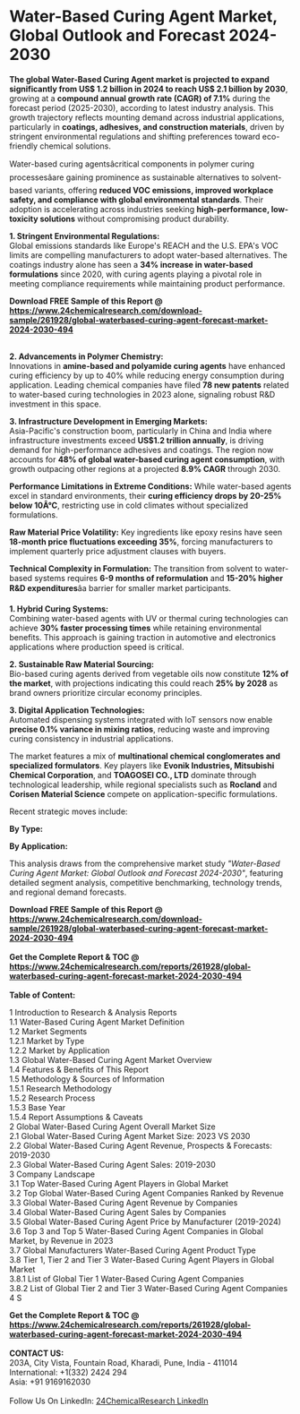<h1>Water-Based Curing Agent Market, Global Outlook and Forecast 2024-2030</h1><p><strong>The global Water-Based Curing Agent market is projected to expand significantly from US$ 1.2 billion in 2024 to reach US$ 2.1 billion by 2030</strong>, growing at a <strong>compound annual growth rate (CAGR) of 7.1%</strong> during the forecast period (2025-2030), according to latest industry analysis. This growth trajectory reflects mounting demand across industrial applications, particularly in <strong>coatings, adhesives, and construction materials</strong>, driven by stringent environmental regulations and shifting preferences toward eco-friendly chemical solutions.</p><p>Water-based curing agentsâcritical components in polymer curing processesâare gaining prominence as sustainable alternatives to solvent-based variants, offering <strong>reduced VOC emissions, improved workplace safety, and compliance with global environmental standards</strong>. Their adoption is accelerating across industries seeking <strong>high-performance, low-toxicity solutions</strong> without compromising product durability.</p><p><strong>1. Stringent Environmental Regulations:</strong><br>
Global emissions standards like Europe's REACH and the U.S. EPA's VOC limits are compelling manufacturers to adopt water-based alternatives. The coatings industry alone has seen a <strong>34% increase in water-based formulations</strong> since 2020, with curing agents playing a pivotal role in meeting compliance requirements while maintaining product performance.</p><div><b>Download FREE Sample of this Report @ 
            <a href="https://www.24chemicalresearch.com/download-sample/261928/global-waterbased-curing-agent-forecast-market-2024-2030-494">
            https://www.24chemicalresearch.com/download-sample/261928/global-waterbased-curing-agent-forecast-market-2024-2030-494</a></b></div><br><p><strong>2. Advancements in Polymer Chemistry:</strong><br>
Innovations in <strong>amine-based and polyamide curing agents</strong> have enhanced curing efficiency by up to 40% while reducing energy consumption during application. Leading chemical companies have filed <strong>78 new patents</strong> related to water-based curing technologies in 2023 alone, signaling robust R&amp;D investment in this space.</p><p><strong>3. Infrastructure Development in Emerging Markets:</strong><br>
Asia-Pacific's construction boom, particularly in China and India where infrastructure investments exceed <strong>US$1.2 trillion annually</strong>, is driving demand for high-performance adhesives and coatings. The region now accounts for <strong>48% of global water-based curing agent consumption</strong>, with growth outpacing other regions at a projected <strong>8.9% CAGR</strong> through 2030.</p><p><strong>Performance Limitations in Extreme Conditions:</strong> While water-based agents excel in standard environments, their <strong>curing efficiency drops by 20-25% below 10Â°C</strong>, restricting use in cold climates without specialized formulations.</p><p><strong>Raw Material Price Volatility:</strong> Key ingredients like epoxy resins have seen <strong>18-month price fluctuations exceeding 35%</strong>, forcing manufacturers to implement quarterly price adjustment clauses with buyers.</p><p><strong>Technical Complexity in Formulation:</strong> The transition from solvent to water-based systems requires <strong>6-9 months of reformulation</strong> and <strong>15-20% higher R&amp;D expenditures</strong>âa barrier for smaller market participants.</p><p><strong>1. Hybrid Curing Systems:</strong><br>
Combining water-based agents with UV or thermal curing technologies can achieve <strong>30% faster processing times</strong> while retaining environmental benefits. This approach is gaining traction in automotive and electronics applications where production speed is critical.</p><p><strong>2. Sustainable Raw Material Sourcing:</strong><br>
Bio-based curing agents derived from vegetable oils now constitute <strong>12% of the market</strong>, with projections indicating this could reach <strong>25% by 2028</strong> as brand owners prioritize circular economy principles.</p><p><strong>3. Digital Application Technologies:</strong><br>
Automated dispensing systems integrated with IoT sensors now enable <strong>precise 0.1% variance in mixing ratios</strong>, reducing waste and improving curing consistency in industrial applications.</p><p>The market features a mix of <strong>multinational chemical conglomerates and specialized formulators</strong>. Key players like <strong>Evonik Industries, Mitsubishi Chemical Corporation</strong>, and <strong>TOAGOSEI CO., LTD</strong> dominate through technological leadership, while regional specialists such as <strong>Rocland</strong> and <strong>Corisen Material Science</strong> compete on application-specific formulations.</p><p>Recent strategic moves include:</p><p><strong>By Type:</strong></p><p><strong>By Application:</strong></p><p>This analysis draws from the comprehensive market study <em>"Water-Based Curing Agent Market: Global Outlook and Forecast 2024-2030"</em>, featuring detailed segment analysis, competitive benchmarking, technology trends, and regional demand forecasts.</p><div><b>Download FREE Sample of this Report @ 
            <a href="https://www.24chemicalresearch.com/download-sample/261928/global-waterbased-curing-agent-forecast-market-2024-2030-494">
            https://www.24chemicalresearch.com/download-sample/261928/global-waterbased-curing-agent-forecast-market-2024-2030-494</a></b></div><br><div><b>Get the Complete Report & TOC @ 
            <a href="https://www.24chemicalresearch.com/reports/261928/global-waterbased-curing-agent-forecast-market-2024-2030-494">
            https://www.24chemicalresearch.com/reports/261928/global-waterbased-curing-agent-forecast-market-2024-2030-494</a></b></div><br>
            <b>Table of Content:</b><p>1 Introduction to Research & Analysis Reports<br />
    1.1 Water-Based Curing Agent Market Definition<br />
    1.2 Market Segments<br />
        1.2.1 Market by Type<br />
        1.2.2 Market by Application<br />
    1.3 Global Water-Based Curing Agent Market Overview<br />
    1.4 Features & Benefits of This Report<br />
    1.5 Methodology & Sources of Information<br />
        1.5.1 Research Methodology<br />
        1.5.2 Research Process<br />
        1.5.3 Base Year<br />
        1.5.4 Report Assumptions & Caveats<br />
2 Global Water-Based Curing Agent Overall Market Size<br />
    2.1 Global Water-Based Curing Agent Market Size: 2023 VS 2030<br />
    2.2 Global Water-Based Curing Agent Revenue, Prospects & Forecasts: 2019-2030<br />
    2.3 Global Water-Based Curing Agent Sales: 2019-2030<br />
3 Company Landscape<br />
    3.1 Top Water-Based Curing Agent Players in Global Market<br />
    3.2 Top Global Water-Based Curing Agent Companies Ranked by Revenue<br />
    3.3 Global Water-Based Curing Agent Revenue by Companies<br />
    3.4 Global Water-Based Curing Agent Sales by Companies<br />
    3.5 Global Water-Based Curing Agent Price by Manufacturer (2019-2024)<br />
    3.6 Top 3 and Top 5 Water-Based Curing Agent Companies in Global Market, by Revenue in 2023<br />
    3.7 Global Manufacturers Water-Based Curing Agent Product Type<br />
    3.8 Tier 1, Tier 2 and Tier 3 Water-Based Curing Agent Players in Global Market<br />
        3.8.1 List of Global Tier 1 Water-Based Curing Agent Companies<br />
        3.8.2 List of Global Tier 2 and Tier 3 Water-Based Curing Agent Companies<br />
4 S</p><div><b>Get the Complete Report & TOC @ 
            <a href="https://www.24chemicalresearch.com/reports/261928/global-waterbased-curing-agent-forecast-market-2024-2030-494">
            https://www.24chemicalresearch.com/reports/261928/global-waterbased-curing-agent-forecast-market-2024-2030-494</a></b></div><br><b>CONTACT US:</b><br>
            203A, City Vista, Fountain Road, Kharadi, Pune, India - 411014<br>
            International: +1(332) 2424 294<br>
            Asia: +91 9169162030 <br><br>
            Follow Us On LinkedIn: <a href="https://www.linkedin.com/company/24chemicalresearch/">24ChemicalResearch LinkedIn</a>